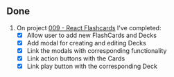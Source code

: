## Done
1. On project [009 - React Flashcards](../Projects/009%20-%20React%20Flashcards) I've completed:
    - [x] Allow user to add new FlashCards and Decks
    - [x] Add modal for creating and editing Decks
    - [x] Link the modals with corresponding functionality
    - [x] Link action buttons with the Cards 
    - [x] Link play button with the corresponding Deck
